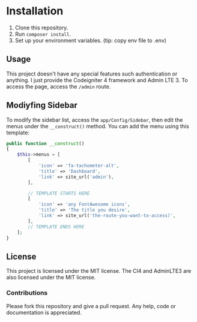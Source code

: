 # Installation
1. Clone this repository.
2. Run `composer install`.
3. Set up your environment variables. (tip: copy env file to .env)

## Usage
This project doesn't have any special features such authentication or anything. I just provide the Codeigniter 4 framework and Admin LTE 3. To access the page, access the `/admin` route.

## Modiyfing Sidebar
To modify the sidebar list, access the `app/Config/Sidebar`, then edit the menus under the `__construct()` method. You can add the menu using this template:
```php
public function __construct()
{
    $this->menus = [
        [
            'icon' => 'fa-tachometer-alt',
            'title' => 'Dashboard',
            'link' => site_url('admin'),
        ],

        // TEMPLATE STARTS HERE
        [
            'icon' => 'any FontAwesome icons',
            'title' => 'The title you desire',
            'link' => site_url('the-route-you-want-to-access)',
        ],
        // TEMPLATE ENDS HERE
    ];
}
```

## License
This project is licensed under the MIT license. The CI4 and AdminLTE3 are also licensed under the MIT license.

### Contributions
Please fork this repository and give a pull request. Any help, code or documentation is appreciated.